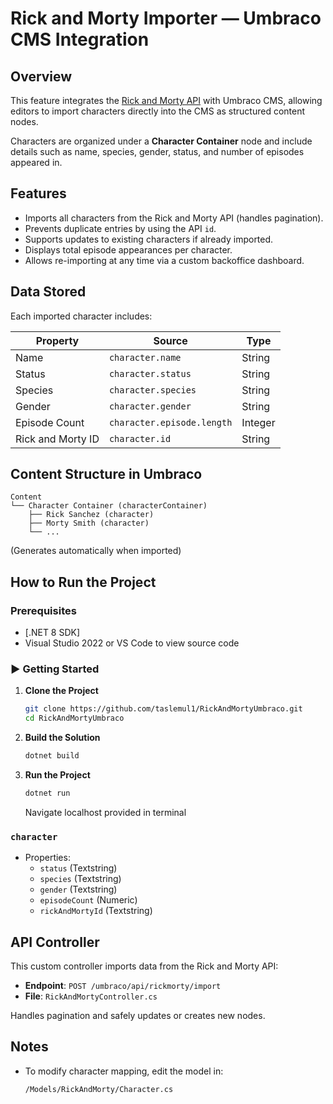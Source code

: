 ﻿
# Rick and Morty Importer — Umbraco CMS Integration

##  Overview
This feature integrates the [Rick and Morty API](https://rickandmortyapi.com/) with Umbraco CMS, allowing editors to import characters directly into the CMS as structured content nodes.

Characters are organized under a **Character Container** node and include details such as name, species, gender, status, and number of episodes appeared in.

## Features
- Imports all characters from the Rick and Morty API (handles pagination).
- Prevents duplicate entries by using the API `id`.
- Supports updates to existing characters if already imported.
- Displays total episode appearances per character.
- Allows re-importing at any time via a custom backoffice dashboard.

## Data Stored
Each imported character includes:

| Property          | Source                        | Type    |
|------------------|-------------------------------|---------|
| Name             | `character.name`              | String  |
| Status           | `character.status`            | String  |
| Species          | `character.species`           | String  |
| Gender           | `character.gender`            | String  |
| Episode Count    | `character.episode.length`    | Integer |
| Rick and Morty ID| `character.id`                | String  |

## Content Structure in Umbraco

```
Content
└── Character Container (characterContainer)
    ├── Rick Sanchez (character)
    ├── Morty Smith (character)
    └── ...
```

(Generates automatically when imported)

## How to Run the Project

###  Prerequisites
- [.NET 8 SDK]
- Visual Studio 2022 or VS Code to view source code

### ▶️ Getting Started

1. **Clone the Project**
   ```bash
   git clone https://github.com/taslemul1/RickAndMortyUmbraco.git
   cd RickAndMortyUmbraco
   ```

3. **Build the Solution**
   ```bash
   dotnet build
   ```

4. **Run the Project**
   ```bash
   dotnet run
   ```

   Navigate localhost provided in terminal

### `character`
- Properties:
  - `status` (Textstring)
  - `species` (Textstring)
  - `gender` (Textstring)
  - `episodeCount` (Numeric)
  - `rickAndMortyId` (Textstring)

## API Controller

This custom controller imports data from the Rick and Morty API:

- **Endpoint**: `POST /umbraco/api/rickmorty/import`
- **File**: `RickAndMortyController.cs`

Handles pagination and safely updates or creates new nodes.

## Notes

- To modify character mapping, edit the model in:
  ```
  /Models/RickAndMorty/Character.cs
  ```